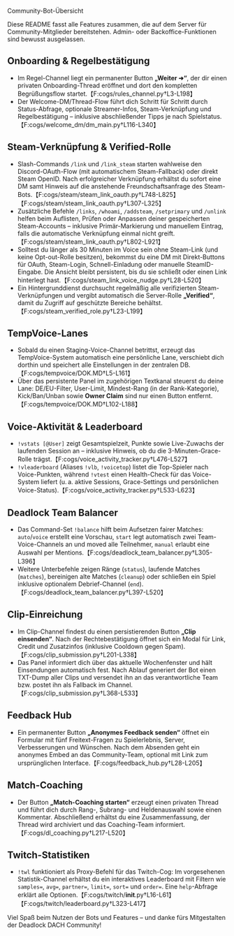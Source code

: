 Community-Bot-Übersicht

Diese README fasst alle Features zusammen, die auf dem Server für Community-Mitglieder bereitstehen. Admin- oder Backoffice-Funktionen sind bewusst ausgelassen.

## Onboarding & Regelbestätigung
- Im Regel-Channel liegt ein permanenter Button **„Weiter ➜“**, der dir einen privaten Onboarding-Thread eröffnet und dort den kompletten Begrüßungsflow startet.【F:cogs/rules_channel.py†L3-L198】
- Der Welcome-DM/Thread-Flow führt dich Schritt für Schritt durch Status-Abfrage, optionale Streamer-Infos, Steam-Verknüpfung und Regelbestätigung – inklusive abschließender Tipps je nach Spielstatus.【F:cogs/welcome_dm/dm_main.py†L116-L340】

## Steam-Verknüpfung & Verified-Rolle
- Slash-Commands `/link` und `/link_steam` starten wahlweise den Discord-OAuth-Flow (mit automatischem Steam-Fallback) oder direkt Steam OpenID. Nach erfolgreicher Verknüpfung erhältst du sofort eine DM samt Hinweis auf die anstehende Freundschaftsanfrage des Steam-Bots.【F:cogs/steam/steam_link_oauth.py†L748-L825】【F:cogs/steam/steam_link_oauth.py†L307-L325】
- Zusätzliche Befehle `/links`, `/whoami`, `/addsteam`, `/setprimary` und `/unlink` helfen beim Auflisten, Prüfen oder Anpassen deiner gespeicherten Steam-Accounts – inklusive Primär-Markierung und manuellem Eintrag, falls die automatische Verknüpfung einmal nicht greift.【F:cogs/steam/steam_link_oauth.py†L802-L921】
- Solltest du länger als 30 Minuten im Voice sein ohne Steam-Link (und keine Opt-out-Rolle besitzen), bekommst du eine DM mit Direkt-Buttons für OAuth, Steam-Login, Schnell-Einladung oder manuelle SteamID-Eingabe. Die Ansicht bleibt persistent, bis du sie schließt oder einen Link hinterlegt hast.【F:cogs/steam_link_voice_nudge.py†L28-L520】
- Ein Hintergrunddienst durchsucht regelmäßig alle verifizierten Steam-Verknüpfungen und vergibt automatisch die Server-Rolle **„Verified“**, damit du Zugriff auf geschützte Bereiche behältst.【F:cogs/steam_verified_role.py†L23-L199】

## TempVoice-Lanes
- Sobald du einen Staging-Voice-Channel betrittst, erzeugt das TempVoice-System automatisch eine persönliche Lane, verschiebt dich dorthin und speichert alle Einstellungen in der zentralen DB.【F:cogs/tempvoice/DOK.MD†L5-L161】
- Über das persistente Panel im zugehörigen Textkanal steuerst du deine Lane: DE/EU-Filter, User-Limit, Mindest-Rang (in der Rank-Kategorie), Kick/Ban/Unban sowie **Owner Claim** sind nur einen Button entfernt.【F:cogs/tempvoice/DOK.MD†L102-L188】

## Voice-Aktivität & Leaderboard
- `!vstats [@User]` zeigt Gesamtspielzeit, Punkte sowie Live-Zuwachs der laufenden Session an – inklusive Hinweis, ob du die 3-Minuten-Grace-Rolle trägst.【F:cogs/voice_activity_tracker.py†L476-L527】
- `!vleaderboard` (Aliases `!vlb`, `!voicetop`) listet die Top-Spieler nach Voice-Punkten, während `!vtest` einen Health-Check für das Voice-System liefert (u. a. aktive Sessions, Grace-Settings und persönlichen Voice-Status).【F:cogs/voice_activity_tracker.py†L533-L623】

## Deadlock Team Balancer
- Das Command-Set `!balance` hilft beim Aufsetzen fairer Matches: `auto`/`voice` erstellt eine Vorschau, `start` legt automatisch zwei Team-Voice-Channels an und moved alle Teilnehmer, `manual` erlaubt eine Auswahl per Mentions.【F:cogs/deadlock_team_balancer.py†L305-L396】
- Weitere Unterbefehle zeigen Ränge (`status`), laufende Matches (`matches`), bereinigen alte Matches (`cleanup`) oder schließen ein Spiel inklusive optionalem Debrief-Channel (`end`).【F:cogs/deadlock_team_balancer.py†L397-L520】

## Clip-Einreichung
- Im Clip-Channel findest du einen persistierenden Button **„Clip einsenden“**. Nach der Rechtebestätigung öffnet sich ein Modal für Link, Credit und Zusatzinfos (inklusive Cooldown gegen Spam).【F:cogs/clip_submission.py†L201-L338】
- Das Panel informiert dich über das aktuelle Wochenfenster und hält Einsendungen automatisch fest. Nach Ablauf generiert der Bot einen TXT-Dump aller Clips und versendet ihn an das verantwortliche Team bzw. postet ihn als Fallback im Channel.【F:cogs/clip_submission.py†L368-L533】

## Feedback Hub
- Ein permanenter Button **„Anonymes Feedback senden“** öffnet ein Formular mit fünf Freitext-Fragen zu Spielerlebnis, Server, Verbesserungen und Wünschen. Nach dem Absenden geht ein anonymes Embed an das Community-Team, optional mit Link zum ursprünglichen Interface.【F:cogs/feedback_hub.py†L28-L205】

## Match-Coaching
- Der Button **„Match-Coaching starten“** erzeugt einen privaten Thread und führt dich durch Rang-, Subrang- und Heldenauswahl sowie einen Kommentar. Abschließend erhältst du eine Zusammenfassung, der Thread wird archiviert und das Coaching-Team informiert.【F:cogs/dl_coaching.py†L217-L520】

## Twitch-Statistiken
- `!twl` funktioniert als Proxy-Befehl für das Twitch-Cog: Im vorgesehenen Statistik-Channel erhältst du ein interaktives Leaderboard mit Filtern wie `samples=`, `avg=`, `partner=`, `limit=`, `sort=` und `order=`. Eine `help`-Abfrage erklärt alle Optionen.【F:cogs/twitch/__init__.py†L16-L61】【F:cogs/twitch/leaderboard.py†L323-L417】

Viel Spaß beim Nutzen der Bots und Features – und danke fürs Mitgestalten der Deadlock DACH Community!

